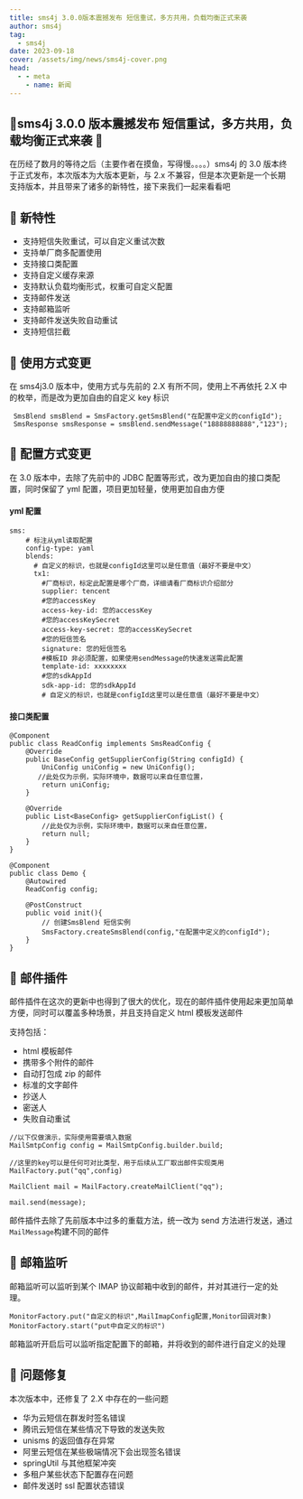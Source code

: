 ```yaml
---
title: sms4j 3.0.0版本震撼发布 短信重试，多方共用，负载均衡正式来袭
author: sms4j
tag:
  - sms4j
date: 2023-09-18
cover: /assets/img/news/sms4j-cover.png
head:
  - - meta
    - name: 新闻
---
```


## 🎉sms4j 3.0.0 版本震撼发布 短信重试，多方共用，负载均衡正式来袭 🎉

在历经了数月的等待之后（主要作者在摸鱼，写得慢。。。。）sms4j 的 3.0 版本终于正式发布，本次版本为大版本更新，与 2.x 不兼容，但是本次更新是一个长期支持版本，并且带来了诸多的新特性，接下来我们一起来看看吧

## 🚀 新特性

- 支持短信失败重试，可以自定义重试次数
- 支持单厂商多配置使用
- 支持接口类配置
- 支持自定义缓存来源
- 支持默认负载均衡形式，权重可自定义配置
- 支持邮件发送
- 支持邮箱监听
- 支持邮件发送失败自动重试
- 支持短信拦截

## 🏇 使用方式变更

在 sms4j3.0 版本中，使用方式与先前的 2.X 有所不同，使用上不再依托 2.X 中的枚举，而是改为更加自由的自定义 key 标识

```
 SmsBlend smsBlend = SmsFactory.getSmsBlend("在配置中定义的configId");
 SmsResponse smsResponse = smsBlend.sendMessage("18888888888","123");
```

## 🔧 配置方式变更

在 3.0 版本中，去除了先前中的 JDBC 配置等形式，改为更加自由的接口类配置，同时保留了 yml 配置，项目更加轻量，使用更加自由方便

#### yml 配置

```
sms:
    # 标注从yml读取配置
    config-type: yaml
    blends:
      # 自定义的标识，也就是configId这里可以是任意值（最好不要是中文）
      tx1:
        #厂商标识，标定此配置是哪个厂商，详细请看厂商标识介绍部分
        supplier: tencent
        #您的accessKey
        access-key-id: 您的accessKey
        #您的accessKeySecret
        access-key-secret: 您的accessKeySecret
        #您的短信签名
        signature: 您的短信签名
        #模板ID 非必须配置，如果使用sendMessage的快速发送需此配置
        template-id: xxxxxxxx
        #您的sdkAppId
        sdk-app-id: 您的sdkAppId
        # 自定义的标识，也就是configId这里可以是任意值（最好不要是中文）
```

#### 接口类配置

```
@Component
public class ReadConfig implements SmsReadConfig {
    @Override
    public BaseConfig getSupplierConfig(String configId) {
        UniConfig uniConfig = new UniConfig();
       //此处仅为示例，实际环境中，数据可以来自任意位置，
        return uniConfig;
    }

    @Override
    public List<BaseConfig> getSupplierConfigList() {
        //此处仅为示例，实际环境中，数据可以来自任意位置，
        return null;
    }
}

@Component
public class Demo {
    @Autowired
    ReadConfig config;

    @PostConstruct
    public void init(){
        // 创建SmsBlend 短信实例
        SmsFactory.createSmsBlend(config,"在配置中定义的configId");
    }
}
```

## 📧 邮件插件

邮件插件在这次的更新中也得到了很大的优化，现在的邮件插件使用起来更加简单方便，同时可以覆盖多种场景，并且支持自定义 html 模板发送邮件

支持包括：

- html 模板邮件
- 携带多个附件的邮件
- 自动打包成 zip 的邮件
- 标准的文字邮件
- 抄送人
- 密送人
- 失败自动重试

```
//以下仅做演示，实际使用需要填入数据
MailSmtpConfig config = MailSmtpConfig.builder.build;

//这里的key可以是任何可对比类型，用于后续从工厂取出邮件实现类用
MailFactory.put("qq",config)

MailClient mail = MailFactory.createMailClient("qq");

mail.send(message);
```

邮件插件去除了先前版本中过多的重载方法，统一改为 send 方法进行发送，通过`MailMessage`构建不同的邮件

## 📩 邮箱监听

邮箱监听可以监听到某个 IMAP 协议邮箱中收到的邮件，并对其进行一定的处理。

```
MonitorFactory.put("自定义的标识",MailImapConfig配置,Monitor回调对象)
MonitorFactory.start("put中自定义的标识")
```

邮箱监听开启后可以监听指定配置下的邮箱，并将收到的邮件进行自定义的处理

## 🔨 问题修复

本次版本中，还修复了 2.X 中存在的一些问题

- 华为云短信在群发时签名错误
- 腾讯云短信在某些情况下导致的发送失败
- unisms 的返回值存在异常
- 阿里云短信在某些极端情况下会出现签名错误
- springUtil 与其他框架冲突
- 多租户某些状态下配置存在问题
- 邮件发送时 ssl 配置状态错误
